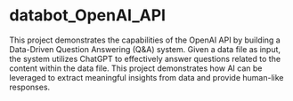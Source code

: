 # databot_OpenAI_API

This project demonstrates the capabilities of the OpenAI API by building a Data-Driven Question Answering (Q&A) system. Given a data file as input, the system utilizes ChatGPT to effectively answer questions related to the content within the data file. This project demonstrates how AI can be leveraged to extract meaningful insights from data and provide human-like responses.
